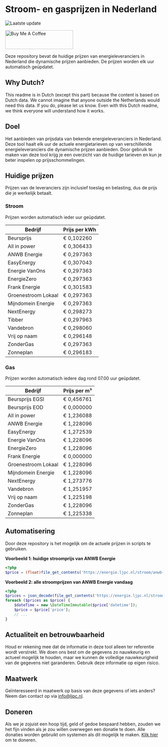# Stroom- en gasprijzen in Nederland

![Laatste update](https://img.shields.io/badge/laatste%20update-2023--10--23%2012%3A00%20CET-brightgreen)

<a href="https://www.buymeacoffee.com/Lars-" target="_blank"><img src="https://cdn.buymeacoffee.com/buttons/v2/default-orange.png" alt="Buy Me A Coffee" height="60" style="height: 60px !important;width: 217px !important;" ></a>

Deze repository bevat de huidige prijzen van energieleveranciers in Nederland die dynamische prijzen aanbieden. De prijzen worden elk uur automatisch geüpdatet.

## Why Dutch?

This readme is in Dutch (except this part) because the content is based on Dutch data. We cannot imagine that anyone outside the Netherlands would need this data. If you do, please let us know. Even with this Dutch readme, we think
everyone will understand how it works.

## Doel

Het aanbieden van prijsdata van bekende energieleveranciers in Nederland. Deze tool haalt elk uur de actuele energietarieven op van verschillende energieleveranciers die dynamische prijzen aanbieden. Door gebruik te maken van deze tool
krijg je een overzicht van de huidige tarieven en kun je beter inspelen op prijsschommelingen.

## Huidige prijzen

Prijzen van de leveranciers zijn inclusief toeslag en belasting, dus de prijs die je werkelijk betaalt.

### Stroom

Prijzen worden automatisch ieder uur geüpdatet.

 Bedrijf | Prijs per kWh 
---------|---------------
Beursprijs | € 0,102260
All in power | € 0,306433
ANWB Energie | € 0,297363
EasyEnergy | € 0,307043
Energie VanOns | € 0,297363
EnergieZero | € 0,297363
Frank Energie | € 0,301583
Groenestroom Lokaal | € 0,297363
Mijndomein Energie | € 0,297363
NextEnergy | € 0,298273
Tibber | € 0,297963
Vandebron | € 0,298060
Vrij op naam | € 0,296148
ZonderGas | € 0,297363
Zonneplan | € 0,296183


### Gas

Prijzen worden automatisch iedere dag rond 07.00 uur geüpdatet.

 Bedrijf | Prijs per m³ 
---------|--------------
Beursprijs EGSI | € 0,456761
Beursprijs EOD | € 0,000000
All in power | € 1,236088
ANWB Energie | € 1,228096
EasyEnergy | € 1,272539
Energie VanOns | € 1,228096
EnergieZero | € 1,228096
Frank Energie | € 0,000000
Groenestroom Lokaal | € 1,228096
Mijndomein Energie | € 1,228096
NextEnergy | € 1,273776
Vandebron | € 1,251957
Vrij op naam | € 1,225198
ZonderGas | € 1,228096
Zonneplan | € 1,225338


## Automatisering

Door deze repository is het mogelijk om de actuele prijzen in scripts te gebruiken.

**Voorbeeld 1: huidige stroomprijs van ANWB Energie**

```php
<?php
$price = (float)file_get_contents('https://energie.ljpc.nl/stroom/anwb-energie-nu.txt');

```

**Voorbeeld 2: alle stroomprijzen van ANWB Energie vandaag**

```php
<?php
$prices = json_decode(file_get_contents('https://energie.ljpc.nl/stroom/all-in-power-vandaag.json'),true);
foreach ($prices as $price) {
    $dateTime = new \DateTimeImmutable($price['datetime']);
    $price = $price['price'];
    // ...
}
```

## Actualiteit en betrouwbaarheid

Houd er rekening mee dat de informatie in deze tool alleen ter referentie wordt verstrekt. We doen ons best om de gegevens zo nauwkeurig en actueel mogelijk te houden, maar we kunnen de volledige nauwkeurigheid van de gegevens niet
garanderen. Gebruik deze informatie op eigen risico.

## Maatwerk

Geïnteresseerd in maatwerk op basis van deze gegevens of iets anders? Neem dan contact op
via [info@ljpc.nl](mailto:info@ljpc.nl?subject=Energie%20prijzen).

## Doneren

Als we je zojuist een hoop tijd, geld of gedoe bespaard hebben, zouden we het fijn vinden als je zou willen overwegen een
donatie te doen. Alle donaties worden gebruikt om systemen als dit mogelijk te
maken. [Klik hier](https://www.buymeacoffee.com/Lars-) om te doneren.
